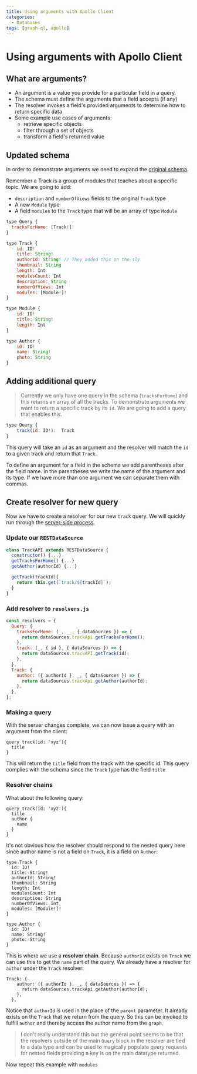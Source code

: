 ```yaml
---
title: Using arguments with Apollo Client
categories:
  - Databases
tags: [graph-ql, apollo]
---
```


# Using arguments with Apollo Client

## What are arguments?

- An argument is a value you provide for a particular field in a query.
- The schema must define the arguments that a field accepts (if any)
- The resolver invokes a field's provided arguments to determine how to return specific data
- Some example use cases of arguments:
  - retrieve specific objects
  - filter through a set of objects
  - transform a field's returned value

## Updated schema

In order to demonstrate arguments we need to expand the [original schema](/Databases/GraphQL/Apollo/Apollo_Server.md#example-schema).

Remember a Track is a group of modules that teaches about a specific topic. We are going to add:

- `description` and `numberOfViews` fields to the original `Track` type
- A new `Module` type
- A field `modules` to the `Track` type that will be an array of type `Module`

```js
type Query {
  tracksForHome: [Track!]!
}

type Track {
    id: ID!
    title: String!
    authorId: String! // They added this on the sly
    thumbnail: String
    length: Int
    modulesCount: Int
    description: String
    numberOfViews: Int
    modules: [Module!]!
}

type Module {
    id: ID!
    title: String!
    length: Int
}

type Author {
    id: ID!
    name: String!
    photo: String
}
```

## Adding additional query

> Currently we only have one query in the schema (`tracksForHome`) and this returns an array of all the tracks. To demonstrate arguments we want to return a specific track by its `id`. We are going to add a query that enables this.

```js
type Query {
    track(id: ID!):  Track
}
```

This query will take an `id` as an argument and the resolver will match the `id` to a given track and return that `Track`.

To define an argument for a field in the schema we add parentheses after the field name. In the parentheses we write the name of the argument and its type. If we have more than one argument we can separate them with commas.

## Create resolver for new query

Now we have to create a resolver for our new `track` query. We will quickly run through the [server-side process](/Databases/GraphQL/Apollo/Apollo_Server.md).

### Update our `RESTDataSource`

```js
class TrackAPI extends RESTDataSource {
  constructor() {...}
  getTracksForHome() {...}
  getAuthor(authorId) {...}

  getTrack(trackId){
    return this.get(`track/${trackId}`);
  }
}

```

### Add resolver to `resolvers.js`

```js
const resolvers = {
  Query: {
    tracksForHome: (_, __, { dataSources }) => {
      return dataSources.trackApi.getTracksForHome();
    },
    track: (_, { id }, { dataSources }) => {
      return dataSources.trackAPI.getTrack(id);
    },
  },
  Track: {
    author: ({ authorId }, _, { dataSources }) => {
      return dataSources.trackApi.getAuthor(authorId);
    },
  },
};
```

### Making a query

With the server changes complete, we can now issue a query with an argument from the client:

```gql
query track(id: 'xyz'){
  title
}
```

This will return the `title` field from the track with the specific id. This query complies with the schema since the `Track` type has the field `title`

### Resolver chains

What about the following query:

```gql
query track(id: 'xyz'){
  title
  author {
    name
  }
}
```

It's not obvious how the resolver should respond to the nested query here since author name is not a field on `Track`, it is a field on `Author`:

```gql
type Track {
  id: ID!
  title: String!
  authorId: String!
  thumbnail: String
  length: Int
  modulesCount: Int
  description: String
  numberOfViews: Int
  modules: [Module!]!
}

type Author {
  id: ID!
  name: String!
  photo: String
}
```

This is where we use a **resolver chain**. Because `authorId` exists on `Track` we can use this to get the `name` part of the query. We already have a resolver for `author` under the `Track` resolver:

```gql
Track: {
    author: ({ authorId }, _, { dataSources }) => {
      return dataSources.trackApi.getAuthor(authorId);
    },
  },
```

Notice that `authorId` is used in the place of the `parent` parameter. It already exists on the `Track` that we return from the query. So this can be invoked to fulfill `author` and thereby access the author name from the `graph`.

> I don't really understand this but the general point seems to be that the resolvers outside of the main `Query` block in the resolver are tied to a data type and can be used to magically populate query requests for nested fields providing a key is on the main datatype returned.

Now repeat this example with `modules`
